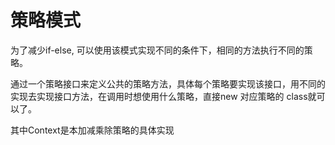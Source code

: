 # 策略模式

为了减少if-else, 可以使用该模式实现不同的条件下，相同的方法执行不同的策略。

通过一个策略接口来定义公共的策略方法，具体每个策略要实现该接口，用不同的实现去实现接口方法，在调用时想使用什么策略，直接new 对应策略的
class就可以了。

其中Context是本加减乘除策略的具体实现